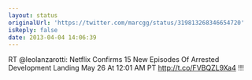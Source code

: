 ```yaml
---
layout: status
originalUrl: 'https://twitter.com/marcgg/status/319813268346654720'
isReply: false
date: 2013-04-04 14:06:39
---
```


RT @leolanzarotti: Netflix Confirms 15 New Episodes Of Arrested Development Landing May 26 At 12:01 AM PT http://t.co/FVBQZL9Xa4 !!!
